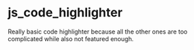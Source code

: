 # js_code_highlighter
Really basic code highlighter because all the other ones are too complicated while also not featured enough.
